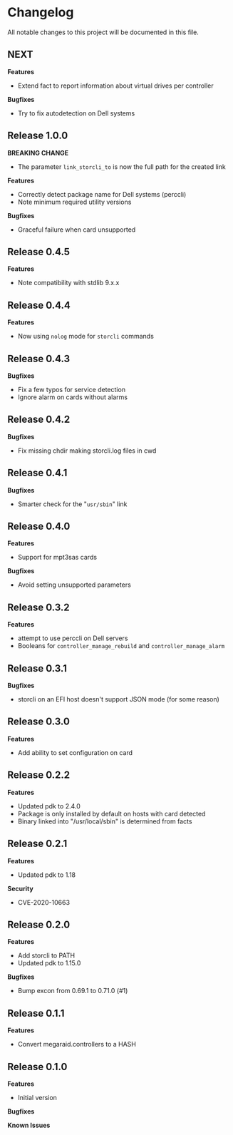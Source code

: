 # Changelog

All notable changes to this project will be documented in this file.

## NEXT

**Features**

* Extend fact to report information about virtual drives per controller

**Bugfixes**

* Try to fix autodetection on Dell systems

## Release 1.0.0

**BREAKING CHANGE**

* The parameter `link_storcli_to` is now the full path for the created link

**Features**

* Correctly detect package name for Dell systems (perccli)
* Note minimum required utility versions

**Bugfixes**

* Graceful failure when card unsupported

## Release 0.4.5

**Features**

* Note compatibility with stdlib 9.x.x

## Release 0.4.4

**Features**

* Now using `nolog` mode for `storcli` commands

## Release 0.4.3

**Bugfixes**

* Fix a few typos for service detection
* Ignore alarm on cards without alarms

## Release 0.4.2

**Bugfixes**

* Fix missing chdir making storcli.log files in cwd

## Release 0.4.1

**Bugfixes**

* Smarter check for the "`usr/sbin`" link

## Release 0.4.0

**Features**

* Support for mpt3sas cards

**Bugfixes**

* Avoid setting unsupported parameters

## Release 0.3.2

**Features**

* attempt to use perccli on Dell servers
* Booleans for `controller_manage_rebuild` and `controller_manage_alarm`

## Release 0.3.1

**Bugfixes**

* storcli on an EFI host doesn't support JSON mode (for some reason)

## Release 0.3.0

**Features**

* Add ability to set configuration on card

## Release 0.2.2

**Features**

* Updated pdk to 2.4.0
* Package is only installed by default on hosts with card detected
* Binary linked into "/usr/local/sbin" is determined from facts

## Release 0.2.1

**Features**

* Updated pdk to 1.18

**Security**

* CVE-2020-10663

## Release 0.2.0

**Features**

* Add storcli to PATH
* Updated pdk to 1.15.0

**Bugfixes**

* Bump excon from 0.69.1 to 0.71.0 (#1)

## Release 0.1.1

**Features**

* Convert megaraid.controllers to a HASH

## Release 0.1.0

**Features**

* Initial version

**Bugfixes**

**Known Issues**
